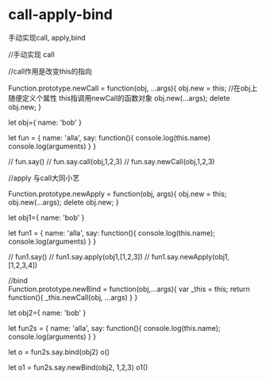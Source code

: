 # call-apply-bind
手动实现call, apply,bind


//手动实现 call

//call作用是改变this的指向



Function.prototype.newCall = function(obj, ...args){
    obj.new  = this; //在obj上随便定义个属性   this指调用newCall的函数对象
    obj.new(...args);
    delete obj.new;
}



let obj={
    name: 'bob'
}


let fun = {
    name: 'alla',
    say: function(){
        console.log(this.name)
        console.log(arguments)
    }
}


// fun.say()
// fun.say.call(obj,1,2,3)
// fun.say.newCall(obj,1,2,3)



//apply   与call大同小艺


Function.prototype.newApply = function(obj, args){
    obj.new = this;
    obj.new(...args);
    delete obj.new;
}

let obj1={
    name: 'bob'
}

let fun1 = {
    name: 'alla',
    say: function(){
        console.log(this.name);
        console.log(arguments)
    }
}

// fun1.say()
// fun1.say.apply(obj1,[1,2,3])
// fun1.say.newApply(obj1,[1,2,3,4])

//bind  
Function.prototype.newBind = function(obj,...args){
    var _this = this;
    return function(){
        _this.newCall(obj, ...args)
    }
}

let obj2={
    name: 'bob'
}

let fun2s = {
    name: 'alla',
    say: function(){
        console.log(this.name);
        console.log(arguments)
    }
}

let o = fun2s.say.bind(obj2)
o()

let o1 = fun2s.say.newBind(obj2, 1,2,3)
o1()
